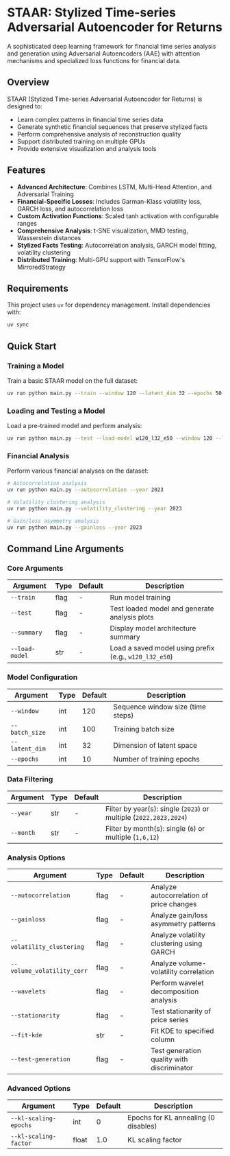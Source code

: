 # STAAR: Stylized Time-series Adversarial Autoencoder for Returns

A sophisticated deep learning framework for financial time series analysis and generation using Adversarial Autoencoders (AAE) with attention mechanisms and specialized loss functions for financial data.

## Overview

STAAR (Stylized Time-series Adversarial Autoencoder for Returns) is designed to:

- Learn complex patterns in financial time series data
- Generate synthetic financial sequences that preserve stylized facts
- Perform comprehensive analysis of reconstruction quality
- Support distributed training on multiple GPUs
- Provide extensive visualization and analysis tools

## Features

- **Advanced Architecture**: Combines LSTM, Multi-Head Attention, and Adversarial Training
- **Financial-Specific Losses**: Includes Garman-Klass volatility loss, GARCH loss, and autocorrelation loss
- **Custom Activation Functions**: Scaled tanh activation with configurable ranges
- **Comprehensive Analysis**: t-SNE visualization, MMD testing, Wasserstein distances
- **Stylized Facts Testing**: Autocorrelation analysis, GARCH model fitting, volatility clustering
- **Distributed Training**: Multi-GPU support with TensorFlow's MirroredStrategy

## Requirements

This project uses `uv` for dependency management. Install dependencies with:

```bash
uv sync
```
## Quick Start

### Training a Model

Train a basic STAAR model on the full dataset:

```bash
uv run python main.py --train --window 120 --latent_dim 32 --epochs 50 --batch_size 100
```

### Loading and Testing a Model

Load a pre-trained model and perform analysis:

```bash
uv run python main.py --test --load-model w120_l32_e50 --window 120 --latent_dim 32
```

### Financial Analysis

Perform various financial analyses on the dataset:

```bash
# Autocorrelation analysis
uv run python main.py --autocorrelation --year 2023

# Volatility clustering analysis
uv run python main.py --volatility_clustering --year 2023

# Gain/loss asymmetry analysis
uv run python main.py --gainloss --year 2023
```

## Command Line Arguments

### Core Arguments

| Argument | Type | Default | Description |
|----------|------|---------|-------------|
| `--train` | flag | - | Run model training |
| `--test` | flag | - | Test loaded model and generate analysis plots |
| `--summary` | flag | - | Display model architecture summary |
| `--load-model` | str | - | Load a saved model using prefix (e.g., `w120_l32_e50`) |

### Model Configuration

| Argument | Type | Default | Description |
|----------|------|---------|-------------|
| `--window` | int | 120 | Sequence window size (time steps) |
| `--batch_size` | int | 100 | Training batch size |
| `--latent_dim` | int | 32 | Dimension of latent space |
| `--epochs` | int | 10 | Number of training epochs |

### Data Filtering

| Argument | Type | Default | Description |
|----------|------|---------|-------------|
| `--year` | str | - | Filter by year(s): single (`2023`) or multiple (`2022,2023,2024`) |
| `--month` | str | - | Filter by month(s): single (`6`) or multiple (`1,6,12`) |

### Analysis Options

| Argument | Type | Default | Description |
|----------|------|---------|-------------|
| `--autocorrelation` | flag | - | Analyze autocorrelation of price changes |
| `--gainloss` | flag | - | Analyze gain/loss asymmetry patterns |
| `--volatility_clustering` | flag | - | Analyze volatility clustering using GARCH |
| `--volume_volatility_corr` | flag | - | Analyze volume-volatility correlation |
| `--wavelets` | flag | - | Perform wavelet decomposition analysis |
| `--stationarity` | flag | - | Test stationarity of price series |
| `--fit-kde` | str | - | Fit KDE to specified column |
| `--test-generation` | flag | - | Test generation quality with discriminator |

### Advanced Options

| Argument | Type | Default | Description |
|----------|------|---------|-------------|
| `--kl-scaling-epochs` | int | 0 | Epochs for KL annealing (0 disables) |
| `--kl-scaling-factor` | float | 1.0 | KL scaling factor |


